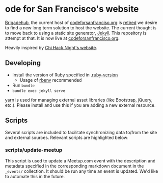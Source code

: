 # ode for San Francisco's website

[Brigadehub](https://github.com/brigadehub/brigadehub), the current host of
[codeforsanfranciso.org](http://codeforsanfrancisco.org) is [retired](https://brigadehub.github.io/) we desire to find
a new long term solution to host the website. The current thought is to move back to using a static site generator,
[Jekyll](https://jekyllrb.com/). This repository is attempt at that. It is now live at
[codeforsanfrancisco.org](codeforsanfrancisco.org).

Heavily inspired by [Chi Hack Night's website](https://chihacknight.org/).

## Developing

* Install the version of Ruby specified in [.ruby-version](.ruby-version)
  * Usage of [rbenv](https://github.com/rbenv/rbenv) recommended
* Run `bundle`
* `bundle exec jekyll serve`

[yarn](https://yarnpkg.com/lang/en/docs/install/) is used for managing external asset libraries (like Bootstrap, jQuery,
etc.). Please install and use this if you are adding a new external resource.

## Scripts

Several scripts are included to facilitate synchronizing data to/from the site and external sources. Relevant scripts
are highlighted below:

### scripts/update-meetup

This script is used to update a Meetup.com event with the description and metadata specified in the corresponding
markdown document in the `_events/` collection. It should be run any time an event is updated. We'd like to automate
this in the future.
